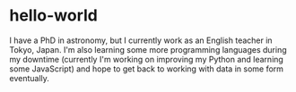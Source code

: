 # hello-world

I have a PhD in astronomy, but I currently work as an English teacher in Tokyo, Japan. I'm also learning some more programming languages during my downtime (currently I'm working on improving my Python and learning some JavaScript) and hope to get back to working with data in some form eventually. 
